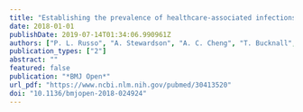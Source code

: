 ```yaml
---
title: "Establishing the prevalence of healthcare-associated infections in Australian hospitals: protocol for the Comprehensive Healthcare Associated Infection National Surveillance (CHAINS) study"
date: 2018-01-01
publishDate: 2019-07-14T01:34:06.990961Z
authors: ["P. L. Russo", "A. Stewardson", "A. C. Cheng", "T. Bucknall", "K. Marimuthu", "B. G. Mitchell"]
publication_types: ["2"]
abstract: ""
featured: false
publication: "*BMJ Open*"
url_pdf: "https://www.ncbi.nlm.nih.gov/pubmed/30413520"
doi: "10.1136/bmjopen-2018-024924"
---
```


